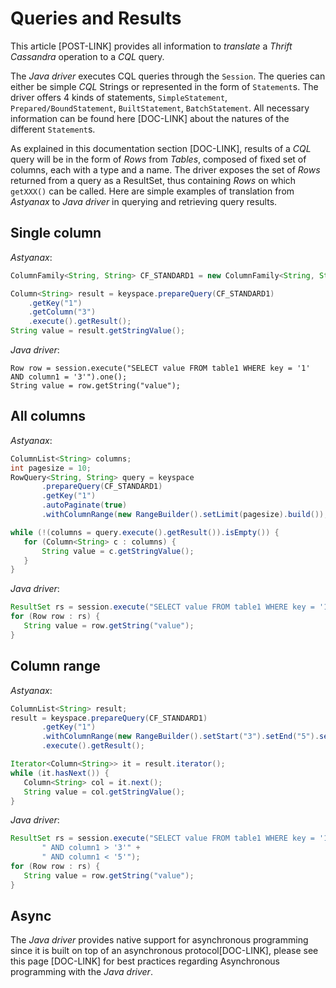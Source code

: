 # Queries and Results
This article [POST-LINK] provides all information to *translate* a *Thrift Cassandra* 
operation to a *CQL* query.
 
The *Java driver* executes CQL queries through the `Session`. 
The queries can either be simple *CQL* Strings or represented in the form of 
`Statement`s. The driver offers 4 kinds of statements, `SimpleStatement`, 
`Prepared/BoundStatement`, `BuiltStatement`, `BatchStatement`. All necessary 
information can be found here [DOC-LINK] about the natures of the different 
`Statement`s.

As explained in this documentation section [DOC-LINK], 
results of a *CQL* query will be in the form of *Rows* from *Tables*, composed 
of fixed set of columns, each with a type and a name. The driver exposes the 
set of *Rows* returned from a query as a ResultSet, thus containing *Rows* on 
which `getXXX()` can be called. Here are simple examples of translation from 
*Astyanax* to *Java driver* in querying and retrieving query results.

## Single column

*Astyanax*:

```java
ColumnFamily<String, String> CF_STANDARD1 = new ColumnFamily<String, String>("cf1", StringSerializer.get(), StringSerializer.get(). StringSerializer.get());

Column<String> result = keyspace.prepareQuery(CF_STANDARD1)
    .getKey("1")
    .getColumn("3")
    .execute().getResult();
String value = result.getStringValue();
```

*Java driver*:

```
Row row = session.execute("SELECT value FROM table1 WHERE key = '1' AND column1 = '3'").one();
String value = row.getString("value");
```

## All columns

*Astyanax*: 

```java
ColumnList<String> columns;
int pagesize = 10;
RowQuery<String, String> query = keyspace
       .prepareQuery(CF_STANDARD1)
       .getKey("1")
       .autoPaginate(true)
       .withColumnRange(new RangeBuilder().setLimit(pagesize).build());

while (!(columns = query.execute().getResult()).isEmpty()) {
   for (Column<String> c : columns) {
       String value = c.getStringValue();
   }
}
```

*Java driver*:

```java
ResultSet rs = session.execute("SELECT value FROM table1 WHERE key = '1'");
for (Row row : rs) {
   String value = row.getString("value");
}
```

## Column range

*Astyanax*:

```java
ColumnList<String> result;
result = keyspace.prepareQuery(CF_STANDARD1)
       .getKey("1")
       .withColumnRange(new RangeBuilder().setStart("3").setEnd("5").setMaxSize(100).build())
       .execute().getResult();

Iterator<Column<String>> it = result.iterator();
while (it.hasNext()) {
   Column<String> col = it.next();
   String value = col.getStringValue();
}
```

*Java driver*:

```java
ResultSet rs = session.execute("SELECT value FROM table1 WHERE key = '1'" +
       " AND column1 > '3'" +
       " AND column1 < '5'");
for (Row row : rs) {
   String value = row.getString("value");
}
```

## Async
The *Java driver* provides native support for asynchronous programming since it 
is built on top of an asynchronous protocol[DOC-LINK], 
please see this page [DOC-LINK] for best practices regarding Asynchronous programming
with the *Java driver*.

